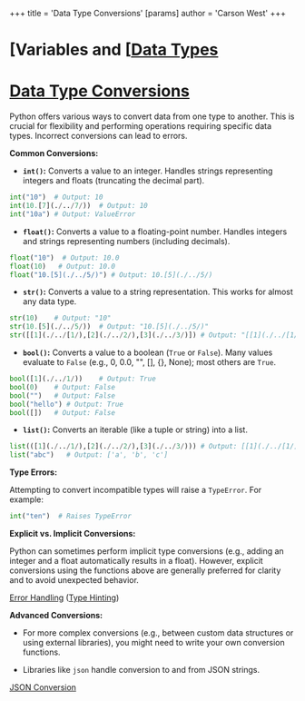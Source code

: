 +++
 title = 'Data Type Conversions'
[params]
	author = 'Carson West'
+++
# [Variables and [[Data Types](./../variables-and-[[data-types/)
# [Data Type Conversions](./../data-type-conversions/) 
Python offers various ways to convert data from one type to another.  This is crucial for flexibility and performing operations requiring specific data types.  Incorrect conversions can lead to errors.

**Common Conversions:**

* **`int()`:** Converts a value to an integer.  Handles strings representing integers and floats (truncating the decimal part).

```python
int("10")  # Output: 10
int(10.[7](./../7/))  # Output: 10
int("10a") # Output: ValueError
```

* **`float()`:** Converts a value to a floating-point number.  Handles integers and strings representing numbers (including decimals).

```python
float("10")  # Output: 10.0
float(10)   # Output: 10.0
float("10.[5](./../5/)") # Output: 10.[5](./../5/)
```

* **`str()`:** Converts a value to a string representation. This works for almost any data type.

```python
str(10)    # Output: "10"
str(10.[5](./../5/))  # Output: "10.[5](./../5/)"
str([[1](./../[1/),[2](./../2/),[3](./../3/)]) # Output: "[[1](./../[1/), [2](./../2/), [3](./../3/)]"
```

* **`bool()`:** Converts a value to a boolean (`True` or `False`).  Many values evaluate to `False` (e.g., 0, 0.0, "", [], {}, None); most others are `True`.

```python
bool([1](./../1/))    # Output: True
bool(0)    # Output: False
bool("")   # Output: False
bool("hello") # Output: True
bool([])   # Output: False
```

* **`list()`:** Converts an iterable (like a tuple or string) into a list.

```python
list(([1](./../1/),[2](./../2/),[3](./../3/))) # Output: [[1](./../[1/), [2](./../2/), [3](./../3/)]
list("abc")   # Output: ['a', 'b', 'c']
```


**Type Errors:**

Attempting to convert incompatible types will raise a `TypeError`.  For example:

```python
int("ten")  # Raises TypeError
```

**Explicit vs. Implicit Conversions:**

Python can sometimes perform implicit type conversions (e.g., adding an integer and a float automatically results in a float). However, explicit conversions using the functions above are generally preferred for clarity and to avoid unexpected behavior.

[Error Handling](./../error-handling/)  ([Type Hinting](./../type-hinting/))


**Advanced Conversions:**

*  For more complex conversions (e.g., between custom data structures or using external libraries), you might need to write your own conversion functions.

*  Libraries like `json` handle conversion to and from JSON strings.


[JSON Conversion](./../json-conversion/)
